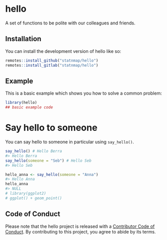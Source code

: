 
<!-- README.md is generated from README.Rmd. Please edit that file -->

# hello

<!-- badges: start -->
<!-- badges: end -->

A set of functions to be polite with our colleagues and friends.

## Installation

You can install the development version of hello like so:

``` r
remotes::install_github("statnmap/hello")
remotes::install_gitlab("statnmap/hello")
```

## Example

This is a basic example which shows you how to solve a common problem:

``` r
library(hello)
## basic example code
```

# Say hello to someone

You can say hello to someone in particular using `say_hello()`.

``` r
say_hello() # Hello Berra
#> Hello Berra
say_hello(someone = "Seb") # Hello Seb
#> Hello Seb

hello_anna <- say_hello(someone = "Anna") 
#> Hello Anna
hello_anna
#> NULL
# library(ggplot2)
# ggplot() + geom_point()
```

## Code of Conduct

Please note that the hello project is released with a [Contributor Code
of
Conduct](https://contributor-covenant.org/version/2/0/CODE_OF_CONDUCT.html).
By contributing to this project, you agree to abide by its terms.
